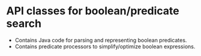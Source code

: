 # API classes for boolean/predicate search

  * Contains Java code for parsing and representing boolean predicates.
  * Contains predicate processors to simplify/optimize boolean expressions.
